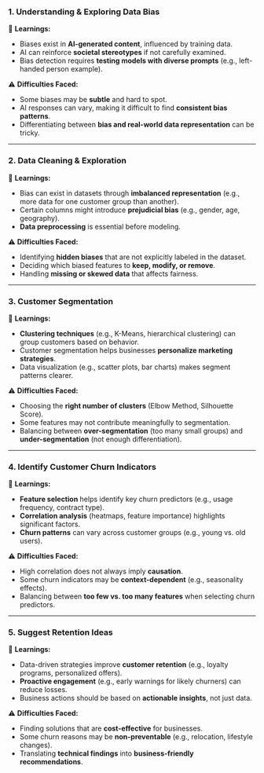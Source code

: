 
### **1. Understanding & Exploring Data Bias**  
📌 **Learnings:**  
- Biases exist in **AI-generated content**, influenced by training data.  
- AI can reinforce **societal stereotypes** if not carefully examined.  
- Bias detection requires **testing models with diverse prompts** (e.g., left-handed person example).  

⚠️ **Difficulties Faced:**  
- Some biases may be **subtle** and hard to spot.  
- AI responses can vary, making it difficult to find **consistent bias patterns**.  
- Differentiating between **bias and real-world data representation** can be tricky.  

---

### **2. Data Cleaning & Exploration**  
📌 **Learnings:**  
- Bias can exist in datasets through **imbalanced representation** (e.g., more data for one customer group than another).  
- Certain columns might introduce **prejudicial bias** (e.g., gender, age, geography).  
- **Data preprocessing** is essential before modeling.  

⚠️ **Difficulties Faced:**  
- Identifying **hidden biases** that are not explicitly labeled in the dataset.  
- Deciding which biased features to **keep, modify, or remove**.  
- Handling **missing or skewed data** that affects fairness.  

---

### **3. Customer Segmentation**  
📌 **Learnings:**  
- **Clustering techniques** (e.g., K-Means, hierarchical clustering) can group customers based on behavior.  
- Customer segmentation helps businesses **personalize marketing strategies**.  
- Data visualization (e.g., scatter plots, bar charts) makes segment patterns clearer.  

⚠️ **Difficulties Faced:**  
- Choosing the **right number of clusters** (Elbow Method, Silhouette Score).  
- Some features may not contribute meaningfully to segmentation.  
- Balancing between **over-segmentation** (too many small groups) and **under-segmentation** (not enough differentiation).  

---

### **4. Identify Customer Churn Indicators**  
📌 **Learnings:**  
- **Feature selection** helps identify key churn predictors (e.g., usage frequency, contract type).  
- **Correlation analysis** (heatmaps, feature importance) highlights significant factors.  
- **Churn patterns** can vary across customer groups (e.g., young vs. old users).  

⚠️ **Difficulties Faced:**  
- High correlation does not always imply **causation**.  
- Some churn indicators may be **context-dependent** (e.g., seasonality effects).  
- Balancing between **too few vs. too many features** when selecting churn predictors.  

---

### **5. Suggest Retention Ideas**  
📌 **Learnings:**  
- Data-driven strategies improve **customer retention** (e.g., loyalty programs, personalized offers).  
- **Proactive engagement** (e.g., early warnings for likely churners) can reduce losses.  
- Business actions should be based on **actionable insights**, not just data.  

⚠️ **Difficulties Faced:**  
- Finding solutions that are **cost-effective** for businesses.  
- Some churn reasons may be **non-preventable** (e.g., relocation, lifestyle changes).  
- Translating **technical findings** into **business-friendly recommendations**.  

